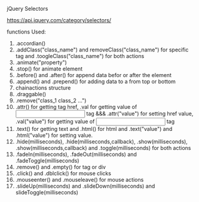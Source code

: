 jQuery Selectors

https://api.jquery.com/category/selectors/



functions Used:
1. .accordian()
2. .addClass("class_name") and removeClass("class_name") for specific tag and .toogleClass("class_name") for both actions
3. .animate("property")
4. .stop() for animate element
5. .before() and .after() for append data befor or after the element
6. .append() and .prepend() for adding data to a <tag> from top or bottom 
7. chainactions structure
8. .draggable()
9. .remove("class_1 class_2 ...")
10. .attr() for getting <a> tag href, .val for getting value of <input> tag &&& .attr("value") for setting href value, .val("value") for getting value of <input> tag
11. .text() for getting <tag> text and .html() for <tag> html and .text("value") and .html("value") for setting value.
12. .hide(milliseconds), .hide(milliseconds,callback), .show(milliseconds), .show(milliseconds,callback) and .toggle(milliseconds) for both actions
13. .fadeIn(milliseconds), .fadeOut(milliseconds) and .fadeToggle(milliseconds) 
14. .remove() and .empty() for tag or div
15. .click() and .dblclick() for mouse clicks
16. .mouseenter() and .mouseleave() for mouse actions
17. .slideUp(milliseconds) and .slideDown(milliseconds) and slideToggle(milliseconds)